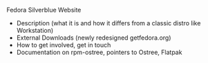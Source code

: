 Fedora Silverblue Website

* Description (what it is and how it differs from a classic distro like Workstation)
* External Downloads (newly redesigned getfedora.org)
* How to get involved, get in touch
* Documentation on rpm-ostree, pointers to Ostree, Flatpak